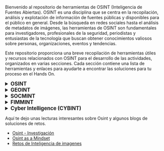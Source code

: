 Bienvenido al repositorio de herramientas de OSINT (Inteligencia de Fuentes Abiertas). OSINT es una disciplina que se centra en la recopilación, análisis y explotación de información de fuentes públicas y disponibles para el público en general. Desde la búsqueda en redes sociales hasta el análisis de metadatos de imágenes, las herramientas de OSINT son fundamentales para investigadores, profesionales de la seguridad, periodistas y entusiastas de la tecnología que buscan obtener conocimientos valiosos sobre personas, organizaciones, eventos y tendencias.

Este repositorio proporciona una breve recopilación de herramientas útiles y recursos relacionados con OSINT para el desarrollo de las actividades, organizados en varias secciones. Cada sección contiene una lista de herramientas y enlaces para ayudarte a encontrar las soluciones para tu proceso en el Hands On.


<details>
  <summary style="font-size: 1.2em; font-weight: bold;">OSINT</summary><br>
  OSINT (Inteligencia de Fuentes Abiertas) es una disciplina que se centra en la recopilación, análisis y explotación de información de fuentes públicas y disponibles para el público en general. Esto incluye datos provenientes de redes sociales, sitios web, foros en línea, registros públicos, y otras fuentes de información abierta. Utilizando una variedad de herramientas y técnicas, los investigadores de OSINT pueden obtener conocimientos valiosos sobre personas, organizaciones, eventos, y tendencias.

  ## Herramientas Generales
  - [OSINT Framework](https://osintframework.com/)
  - [Archive](https://archive.org/)
  - [Antecedentes](https://antecedentes.policia.gov.co:7005/WebJudicial/)

  ## Herramientas de Metadatos de Imágenes
  - [ExifMeta](https://exifmeta.com/)
  - [EzGif](https://ezgif.com/view-metadata/ezgif-1-3fbf93f66e.jpg)

  ## Herramientas de Conversión de Coordenadas GPS
  - [SunEarthTools](https://www.sunearthtools.com/dp/tools/conversion.php)
  - [Coordenadas GPS](https://www.coordenadas-gps.com/convertidor-de-coordenadas-gps)
</details>

<details>
  <summary style="font-size: 1.2em; font-weight: bold;">GEOINT</summary><br>
  GEOINT (Inteligencia Geoespacial) es una disciplina de OSINT que se enfoca en la recopilación y análisis de información geoespacial. Esta información puede incluir datos geográficos, mapas, imágenes satelitales, y otros datos relacionados con la ubicación. Utilizando diversas herramientas y técnicas, los investigadores pueden analizar patrones espaciales, identificar áreas de interés, y obtener conocimientos valiosos sobre el entorno de una ubicación.

  ## Mapas
  - [Google Maps](https://www.google.com/maps/)
  - [Dual Maps](https://www.dualmaps.com/)
  - [Street Light Outages](https://bge.streetlightoutages.com/public/default.html)
  - [CalcMaps](https://www.calcmaps.com/map-radius/)
  - [Google Earth](https://www.google.es/intl/es/earth/index.html)
  - [what3words](https://what3words.com/)
  
  ## Búsqueda Inversa de Imágenes
  - [Google Images](https://lens.google.com/)
  - [Bing Images](https://www.bing.com/images/)
  - [Yandex Images](https://yandex.com/images/)
  - [TinEye](https://tineye.com/)
  - [Geospy](https://geospy.web.app/)
  - [PhotOsint](https://chromewebstore.google.com/detail/photosint/gonhdjmkgfkokhkflfhkbiagbmoolhcd)
</details>

<details>
  <summary style="font-size: 1.2em; font-weight: bold;">SOCMINT</summary><br>
   SOCMINT (Inteligencia de redes sociales) es una disciplina de OSINT que se centra en la recopilación y análisis de información de redes sociales y otras plataformas en línea. Utilizando diversas herramientas y técnicas, los investigadores pueden obtener información valiosa sobre individuos, organizaciones y eventos a través de la monitorización de actividades en redes sociales, la identificación de perfiles en línea y el análisis de relaciones sociales.

  ## Enumeración de usuarios
  - [Whatsmyname](https://whatsmyname.app/)
  - [Instantusername](https://instantusername.com/#/)
  - [Blackbird](https://blackbird-osint.herokuapp.com/)
  - [Sherlock](https://github.com/sherlock-project/sherlock)
</details>

<details>
  <summary style="font-size: 1.2em; font-weight: bold;">FIMMINT</summary><br><br>

  FIMMINT (Inteligencia de Medios Financieros) es una disciplina de análisis que se enfoca en la recopilación y evaluación de información relacionada con transacciones financieras, flujos de dinero y actividades económicas. Esta área de inteligencia es fundamental en la detección de actividades ilícitas como el lavado de dinero, el fraude financiero y el financiamiento del terrorismo. Los investigadores de FIMMINT utilizan una variedad de fuentes, incluyendo bases de datos financieras, informes gubernamentales, análisis de datos y herramientas de inteligencia financiera, para identificar patrones, tendencias y posibles actividades delictivas en el ámbito financiero.

  ## Blockchain
  - [Blockchain Explorer](https://www.blockchain.com/explorer)
    
  ## Bin y Bancos
  - [BIN Codes](https://www.bincodes.com/bin-checker/)
  - [Bin Code](https://bincheck.io/es#google_vignette)
</details>

<details>
  <summary style="font-size: 1.2em; font-weight: bold;">Cyber Intelligence (CYBINT)</summary><br><br>

  Cyber Intelligence (CYBINT) es una disciplina que se centra en la recopilación, análisis y explotación de información relacionada con amenazas, vulnerabilidades y actividades cibernéticas. Esta área de inteligencia es esencial en la identificación y mitigación de riesgos de seguridad cibernética, así como en la protección de sistemas, redes y datos contra ataques maliciosos. Los profesionales de CYBINT utilizan una variedad de fuentes, técnicas y herramientas especializadas para monitorear el panorama de amenazas cibernéticas, identificar actores maliciosos y anticipar posibles ataques. Al comprender las tácticas, técnicas y procedimientos utilizados por los adversarios cibernéticos, los analistas de CYBINT pueden desarrollar estrategias efectivas para fortalecer la postura de seguridad cibernética de una organización.

 ## Whois
  - [Whoix](https://www.whoxy.com/)
  - [Whois](https://whois.domaintools.com/)
  - [Iplocation](https://iplocation.com/)
</details>


Aquí te dejo unas lecturas interesantes sobre Osint y algunos blogs de soluciones de retos.
- [Osint - Investigación](https://medium.com/@osinteame/osint-open-source-intelligence-aplicado-a-las-investigaciones-10d2599f4296)
- [Osint as a Mindset](https://medium.com/secjuice/osint-as-a-mindset-7d42ad72113d)
- [Retos de Inteligencia de imagenes](https://medium.com/@manuelbot59/osint-c%C3%B3mo-resolver-retos-de-inteligencia-de-im%C3%A1genes-imint-a-partir-de-una-foto-obtenida-9c90b7f6ef81)



